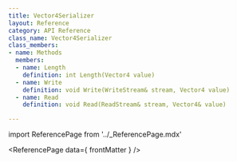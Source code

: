 ```yaml
---
title: Vector4Serializer
layout: Reference
category: API Reference
class_name: Vector4Serializer
class_members:
- name: Methods
  members:
  - name: Length
    definition: int Length(Vector4 value)
  - name: Write
    definition: void Write(WriteStream& stream, Vector4 value)
  - name: Read
    definition: void Read(ReadStream& stream, Vector4& value)

---
```

import ReferencePage from '../_ReferencePage.mdx'

<ReferencePage data={ frontMatter } />
